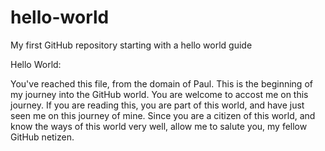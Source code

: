 # hello-world
My first GitHub repository starting with a hello world guide

Hello World:

You've reached this file, from the domain of Paul.  This is the beginning of my journey into the GitHub world. You are welcome to accost me on this journey.  If you are reading this, you are part of this world, and have just seen me on this journey of mine.  Since you are a citizen of this world, and know the ways of this world very well, allow me to salute you, my fellow GitHub netizen.
